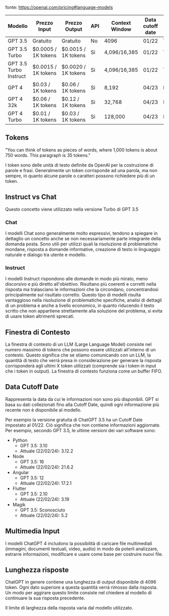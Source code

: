 
fonte: https://openai.com/pricing#language-models

| Modello | Prezzo Input | Prezzo Output | API | Context Window | Data cutoff date | Tipo Input |
| ---- | ---- | ---- | ---- | ---- | ---- | ---- |
| GPT 3.5 | Gratuito | Gratuito | No | 4096 | 01/22 | Testo |
| GPT 3.5 Turbo | $0.0005 / 1K tokens | $0.0015 / 1K tokens | Si | 4,096/16,385 | 01/22 | Testo |
| GPT 3.5 Turbo Instruct | $0.0015 / 1K tokens | $0.0020 / 1K tokens | Si | 4,096/16,385 | 01/22 | Testo |
| GPT 4 | $0.03 / 1K tokens | $0.06 / 1K tokens | Si | 8,192 | 04/23 | Multimedia |
| GPT 4 32k | $0.06 / 1K tokens | $0.12 / 1K tokens | Si | 32,768 | 04/23 | Multimedia |
| GPT 4 Turbo | $0.01 / 1K tokens | $0.03 / 1K tokens | Si | 128,000 | 04/23 | Multimedia |
## Tokens
"You can think of tokens as pieces of words, where 1,000 tokens is about 750 words. This paragraph is 35 tokens."

I token sono delle unità di testo definite da OpenAI per la costruzione di parole e frasi. Generalmente un token corrisponde ad una parola, ma non sempre, in quanto alcune parole o caratteri possono richiedere più di un token.
## Instruct vs Chat
Questo concetto viene utilizzato nella versione Turbo di GPT 3.5
### Chat
I modelli Chat sono generalmente molto espressivi, tendono a spiegare in dettaglio un concetto anche se non necessariamente parte integrante della domanda posta.
Sono utili per utilizzi quali la risoluzione di problematiche mondane, risposta a domande informative, creazione di testo in linguaggio naturale e dialogo tra utente e modello.
### Instruct
I modelli Instruct rispondono alle domande in modo più mirato, meno discorsivo e più diretto all'obiettivo. Risultano più coerenti e corretti nella risposta ma tralasciano le informazioni che la circondano, concentrandosi principalmente sul risultato corretto. Questo tipo di modelli risulta vantaggioso nella risoluzione di problematiche specifiche, analisi di dettagli di un problema e anche a livello economico, in quanto riducendo il testo scritto che non appartiene strettamente alla soluzione del problema, si evita di usare token altrimenti sprecati.
## Finestra di Contesto
La finestra di contesto di un LLM (Large Language Model) consiste nel numero massimo di tokens che possono essere utilizzati all'interno di un contesto. Questo significa che se stiamo comunicando con un LLM, la quantità di testo che verrà presa in considerazione per generare la risposta corrisponderà agli ultimi X token utilizzati (comprende sia i token in input che i token in output).
La finestra di contesto funziona come un buffer FIFO.
## Data Cutoff Date
Rappresenta la data da cui le informazioni non sono più disponibili. GPT si basa su dati collezionati fino alla Cutoff Date, quindi ogni informazione più recente non è disponibile al modello.

Per esempio la versione gratuita di ChatGPT 3.5 ha un Cutoff Date impostato al 01/22. Ciò significa che non contiene informazioni aggiornate. Per esempio, secondo GPT 3.5, le ultime versioni dei vari software sono:
- Python
	- GPT 3.5: 3.10
	- Attuale (22/02/24): 3.12.2
- Node
	- GPT 3.5: 16
	- Attuale (22/02/24): 21.6.2
- Angular
	- GPT 3.5: 12
	- Attuale (22/02/24): 17.2.1
- Flutter
	- GPT 3.5: 2.10
	- Attuale (22/02/24): 3.19
- Magik
	- GPT 3.5: Sconosciuto
	- Attuale (22/02/24): 5.2
## Multimedia Input
I modelli ChatGPT 4 includono la possibilità di caricare file multimediali (immagini, documenti testuali, video, audio) in modo da poterli analizzare, estrarre informazioni, modificare e usare come base per costruire nuovi file.
## Lunghezza risposte
ChatGPT in genere contiene una lunghezza di output disponibile di 4096 token. Ogni dato superiore a questa quantità verrà rimosso dalla risposta. Un modo per aggirare questo limite consiste nel chiedere al modello di continuare la sua risposta precedente.

Il limite di larghezza della risposta varia dal modello utilizzato.